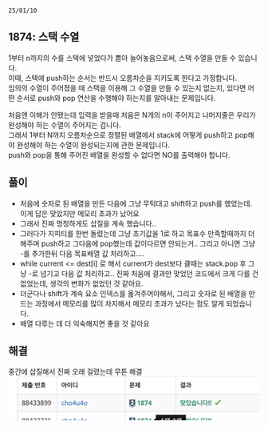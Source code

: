 `25/01/10`

## 1874: 스택 수열

1부터 n까지의 수를 스택에 넣었다가 뽑아 늘어놓음으로써, 스택 수열을 만들 수 있습니다.<br>
이때, 스택에 push하는 순서는 반드시 오름차순을 지키도록 한다고 가정합니다.<br> 임의의 수열이 주어졌을 때 스택을 이용해 그 수열을 만들 수 있는지 없는지, 있다면 어떤 순서로 push와 pop 연산을 수행해야 하는지를 알아내는 문제입니다.

처음엔 이해가 안됐는데 입력을 받을때 처음은 N개의 n이 주어지고 나머지줄은 우리가 완성해야 하는 수열이 주어지는 겁니다.<br>
그래서 1부터 N까지 오름차순으로 정렬된 배열에서 stack에 어떻게 push하고 pop해야 완성해야 하는 수열이 완성되는지에 관한 문제입니다.<br>push와 pop을 통해 주어진 배열을 완성할 수 없다면 NO를 출력해야 합니다.

## 풀이

- 처음에 숫자로 된 배열을 만든 다음에 그냥 무턱대고 shift하고 push를 했었는데. 이게 답은 맞았지만 메모리 초과가 났어요
- 그래서 진짜 멍청하게도 삽질을 계속 했습니다..
- 그러다가 지피티를 한번 돌렸는데 그냥 초기값을 1로 하고 목표수 만족할때까지 더해주며 push하고 그다음에 pop했는데 값이다르면 안되는거.. 그리고 아니면 그냥 -를 추가한뒤 다음 목표배열 값 처리하고....
- while current <= dest[i] 로 해서 current가 dest보다 클때는 stack.pop 후 그냥 -로 넘기고 다음 값 처리하고.. 진짜 처음에 결과만 맞었던 코드에서 크게 다를 건 없었는데, 생각의 변화가 없었던 것 같아요.
- 더군다나 shift가 계속 요소 인덱스를 옮겨주어야해서, 그리고 숫자로 된 배열을 만드는 과정에서 메모리를 많이 차지해서 메모리 초과가 났다는 점도 알게 되었습니다.
- 배열 다루는 데 더 익숙해지면 좋을 것 같아요

## 해결

중간에 삽질해서 진짜 오래 걸렸는데 무튼 해결
![alt text](image.png)
